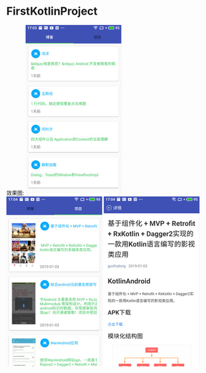 # FirstKotlinProject
效果图:
![博客](https://github.com/bikeming/FirstKotlinProject/raw/master/1.jpg)
![项目](https://github.com/bikeming/FirstKotlinProject/raw/master/2.jpg)
![详情](https://github.com/bikeming/FirstKotlinProject/raw/master/3.jpg)